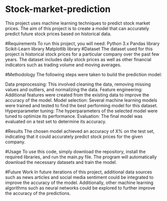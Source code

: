 # Stock-market-prediction
This project uses machine learning techniques to predict stock market prices. The aim of this project is to create a model that can accurately predict future stock prices based on historical data.

#Requirements
To run this project, you will need:
Python 3.x
Pandas library
Scikit-Learn library
Matplotlib library
#Dataset
The dataset used for this project is historical stock prices for a particular company over the past few years. The dataset includes daily stock prices as well as other financial indicators such as trading volume and moving averages.

#Methodology
The following steps were taken to build the prediction model:

Data preprocessing: This involved cleaning the data, removing missing values and outliers, and normalizing the data.
Feature engineering: Additional features were created from the existing data to improve the accuracy of the model.
Model selection: Several machine learning models were trained and tested to find the best performing model for this dataset.
Hyperparameter tuning: The hyperparameters of the selected model were tuned to optimize its performance.
Evaluation: The final model was evaluated on a test set to determine its accuracy.

#Results
The chosen model achieved an accuracy of X% on the test set, indicating that it could accurately predict stock prices for the given company.

#Usage
To use this code, simply download the repository, install the required libraries, and run the main.py file. The program will automatically download the necessary datasets and train the model.

#Future Work
In future iterations of this project, additional data sources such as news articles and social media sentiment could be integrated to improve the accuracy of the model. Additionally, other machine learning algorithms such as neural networks could be explored to further improve the accuracy of the predictions.

